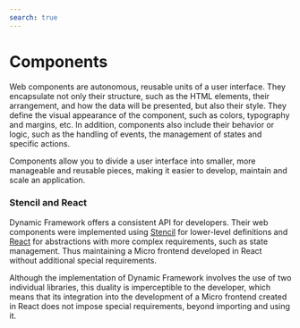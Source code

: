 ```yaml
---
search: true
---
```


# Components

Web components are autonomous, reusable units of a user interface. They encapsulate not only their structure, such as the HTML elements, their arrangement, and how the data will be presented, but also their style. They define the visual appearance of the component, such as colors, typography and margins, etc. In addition, components also include their behavior or logic, such as the handling of events, the management of states and specific actions.

Components allow you to divide a user interface into smaller, more manageable and reusable pieces, making it easier to develop, maintain and scale an application.

### Stencil and React

Dynamic Framework offers a consistent API for developers. Their web components were implemented using [Stencil](https://stenciljs.com/) for lower-level definitions and [React](https://react.dev/) for abstractions with more complex requirements, such as state management. Thus maintaining a Micro frontend developed in React without additional special requirements.

Although the implementation of Dynamic Framework involves the use of two individual libraries, this duality is imperceptible to the developer, which means that its integration into the development of a Micro frontend created in React does not impose special requirements, beyond importing and using it.